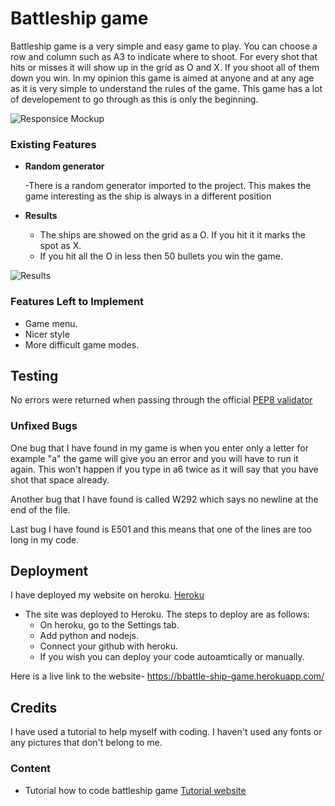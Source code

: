 # Battleship game

Battleship game is a very simple and easy game to play. You can choose a row and column such as A3 to indicate where to shoot. For every shot that hits or misses it will show up in the grid as O and X. If you shoot all of them down you win. In my opinion this game is aimed at anyone and at any age as it is very simple to understand the rules of the game. This game has a lot of developement to go through as this is only the beginning.

![Responsice Mockup](https://github.com/Kacper015/battleship-game/blob/8ed22b446181ba67514020d09d9d8fe36ef941dd/battleship_1.jpg)

### Existing Features

- __Random generator__
  
  -There is a random generator imported to the project. This makes the game interesting as the ship is always in a different position
 
- __Results__

  - The ships are showed on the grid as a O. If you hit it it marks the spot as X.
  - If you hit all the O in less then 50 bullets you win the game. 

![Results](https://github.com/Kacper015/battleship-game/blob/cc5728905ee23d90cb2f246cdf58e51e71261e03/battleship_2.jpg)


### Features Left to Implement

- Game menu.
- Nicer style 
- More difficult game modes. 

## Testing 

No errors were returned when passing through the official [PEP8 validator](https://http://pep8online.com/)

### Unfixed Bugs

One bug that I have found in my game is when you enter only a letter for example "a" the game will give you an error and you will have to run it again. This won't happen if you type in a6 twice as it will say that you have shot that space already.

Another bug that I have found is called W292 which says no newline at the end of the file.

Last bug I have found is E501 and this means that one of the lines are too long in my code.

## Deployment

I have deployed my website on heroku. [Heroku](https://heroku.com/)

- The site was deployed to Heroku. The steps to deploy are as follows: 
  - On heroku, go to the Settings tab.
  - Add python and nodejs.
  - Connect your github with heroku. 
  - If you wish you can deploy your code autoamtically or manually. 

Here is a live link to the website- https://bbattle-ship-game.herokuapp.com/


## Credits 

I have used a tutorial to help myself with coding. I haven't used any fonts or any pictures that don't belong to me.

### Content 

- Tutorial how to code battleship game [Tutorial website](https://pythondex.com/python-battleship-game)

